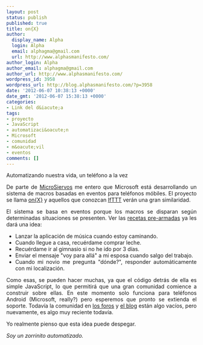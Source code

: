 ```yaml
---
layout: post
status: publish
published: true
title: on{X}
author:
  display_name: Alpha
  login: Alpha
  email: alphagma@gmail.com
  url: http://www.alphasmanifesto.com/
author_login: Alpha
author_email: alphagma@gmail.com
author_url: http://www.alphasmanifesto.com/
wordpress_id: 3958
wordpress_url: http://blog.alphasmanifesto.com/?p=3958
date: '2012-06-07 10:38:13 +0000'
date_gmt: '2012-06-07 15:38:13 +0000'
categories:
- Link del d&iacute;a
tags:
- proyecto
- JavaScript
- automatizaci&oacute;n
- Microsoft
- comunidad
- m&oacute;vil
- eventos
comments: []
---
```

Automatizando nuestra vida, un teléfono a la vez

<p style="text-align: justify;">De parte de <a href="http://www.microsiervos.com/archivo/gadgets/onx-microsoft-automatiza-acciones-telefonos-android.html">MicroSiervos</a> me entero que Microsoft est&aacute; desarrollando un sistema de macros basadas en eventos para tel&eacute;fonos m&oacute;biles. El proyecto se llama <a href="https://www.onx.ms/">on{X}</a> y aquellos que conozcan <a href="https://blog.alphasmanifesto.com/2011/09/26/link-del-dia-if-this-then-that/">IfTTT</a> ver&aacute;n una gran similaridad.</p>
<p style="text-align: justify;">El sistema se basa en eventos porque los macros se disparan seg&uacute;n determinadas situaciones se presenten. Ver las <a href="https://www.onx.ms/#recipesPage">recetas pre-armadas</a> ya les dar&aacute; una idea:</p>
<ul style="text-align: justify;">
<li>Lanzar la aplicaci&oacute;n de m&uacute;sica cuando estoy caminando.</li>
<li>Cuando llegue a casa, recu&eacute;rdame comprar leche.</li>
<li>Recu&eacute;rdame ir al gimnasio si no he ido por 3 d&iacute;as.</li>
<li>Enviar el mensaje "voy para all&aacute;" a mi esposa cuando salgo del trabajo.</li>
<li>Cuando mi novio me pregunta "d&oacute;nde?", responder autom&aacute;ticamente con mi localizaci&oacute;n.</li>
</ul>
<p style="text-align: justify;">Como esas, se pueden hacer muchas, ya que el c&oacute;digo detr&aacute;s de ella es simple JavaScript, lo que permitir&aacute; que una gran comunidad comience a construir sobre ellas. En este momento solo funciona para tel&eacute;fonos Android (Microsoft, really?) pero esperemos que pronto se extienda el soporte. Todav&iacute;a la comunidad en <a href="https://dev.onx.ms/forum">los foros</a> y <a href="https://dev.onx.ms/blog/">el blog</a> est&aacute;n algo vac&iacute;os, pero nuevamente, es algo muy reciente todav&iacute;a.</p>
<p style="text-align: justify;">Yo realmente pienso que esta idea puede despegar.</p>
<p style="text-align: justify;"><em>Soy un zorrinito automatizado.</em></p>
